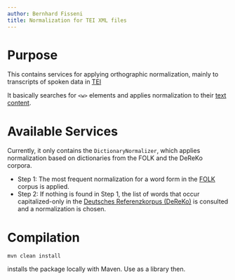 ```yaml
---
author: Bernhard Fisseni
title: Normalization for TEI XML files
---
```


# Purpose

This contains services for applying orthographic normalization, mainly to transcripts 
of spoken data in [TEI](http://www.tei-c.org/release/doc/tei-p5-doc/en/html/TS.html)

It basically searches for `<w>` elements and applies normalization to their
[text content](https://www.w3schools.com/xml/prop_element_textcontent.asp). 


# Available Services

Currently, it only contains the `DictionaryNormalizer`, which applies normalization
based on dictionaries from the FOLK and the DeReKo corpora.

- Step 1: The most frequent normalization for a word form in the
  [FOLK](http://agd.ids-mannheim.de/folk.shtml) corpus is applied.
- Step 2: If nothing is found in Step 1, the list of words that occur
  capitalized-only in the [Deutsches Referenzkorpus
  (DeReKo)](http://www1.ids-mannheim.de/kl/projekte/korpora.html)
  is consulted and a normalization is chosen.


# Compilation

    mvn clean install
    
installs the package locally with Maven.  Use as a library then.
